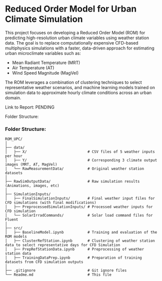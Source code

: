 # Reduced Order Model for Urban Climate Simulation

This project focuses on developing a Reduced Order Model (ROM) for predicting high-resolution urban climate variables using weather station data. The goal is to replace computationally expensive CFD-based multiphysics simulations with a faster, data-driven approach for estimating urban microclimate variables such as:
- Mean Radiant Temperature (MRT)
- Air Temperature (AT)
- Wind Speed Magnitude (MagVel)

The ROM leverages a combination of clustering techniques to select representative weather scenarios, and machine learning models trained on simulation data to approximate hourly climate conditions across an urban domain.

Link to Report: PENDING


Folder Structure: 
### Folder Structure:

```text
ROM_UPC/
│
├── data/
│   ├── X/                            # CSV files of 5 weather inputs per hour
│   ├── Y/                            # Corresponding 3 climate output images (MRT, AT, MagVel)
│   └── RawMeasurementData/           # Original weather station datasets
│
├── RawSimOutputData/                 # Raw simulation results (Animations, images, etc)
│
├── SimulationInputs/
│   ├── FinalSimulationInputs/        # Final weather input files for CFD simulations (with final modifications)
│   ├── PreprocessedSimulationInputs/ # Processed weather inputs for CFD simulation
│   └── SolarIrradCommands/           # Solar load command files for Fluent
│
├── src/
│   ├── BaselineModel.ipynb           # Training and evaluation of the ROM models
│   ├── ClusterRefStation.ipynb       # Clustering of weather station data to select representative days for CFD Simulation
│   ├── PrepRefStationData.ipynb      # Preprocessing of weather station data
│   ├── TrainingDataPrep.ipynb        # Preparation of training datasets from CFD simulation outputs
│
├── .gitignore                        # Git ignore files
└── Readme.md                         # This file
